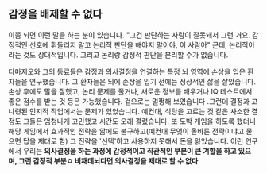 ## 감정을 배제할 수 없다
이쯤 되면 이런 말을 하는 분이 있습니다. "그건 판단하는 사람이 잘못돼서 그런 거요. 감정적인 선호에 휘둘리지 말고 논리적 판단을 해야지 말이야, 이 사람아" 근데, 논리적이라는 것도 상대적입니다. 그리고 논리랑 감정적 판단을 분리할 수가 없습니다.

다마지오와 그의 동료들은 감정과 의사결정을 연결하는 특정 뇌 영역에 손상을 입은 환자들을 연구했습니다. 그 환자들은 뇌에 손상을 입기 전에는 정상적인 삶을 살았습니다. 손상 후에도 말을 잘했고, 논리 문제를 풀거나, 새로운 정보를 배우거나 IQ 테스트에서 좋은 점수를 받는 것 등은 가능했습니다. 겉으로는 멀쩡해 보였습니다 .그런데 결정과 고나련된 인지적 작업에서는 문제가 있었습니다. 예컨대, 식당을 고르는 것 같은 사소한 결정도 그들은 엄청나게 고민했고 시간도 오래 결렸습니다. 또 도박 게임을 하도록 했더니 해당 게임에서 효과적인 전략을 앎에도 불구하고(예컨대 무엇이 올바른 전략이냐고 물으면 답을 제대로 함) 그 전략을 '선택'하고 사용하지 못해서 돈을 잃었습니다. 이런 연구에서 우리는 **의사결정을 하는 과정에 감정적이고 직관적인 부분이 큰 겨할을 하고 있으며, 그런 감정적 부분ㅇ 비재데뇌다면 의사결정을 제대로 할 수 없다**